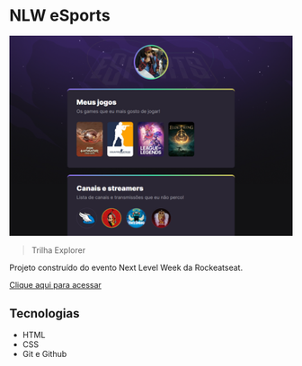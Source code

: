 # NLW eSports 

![preview](./.github/previewPage.png)

>Trilha Explorer

Projeto construído do evento Next Level Week da Rockeatseat.

[Clique aqui para acessar](https://caiocabral-99.github.io/NLW-eSports-Explorer/)

## Tecnologias

- HTML
- CSS
- Git e Github

